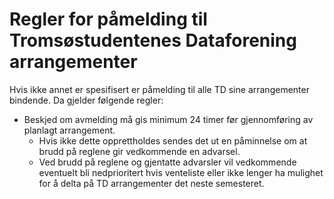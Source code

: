 # Regler for påmelding til Tromsøstudentenes Dataforening arrangementer 

Hvis ikke annet er spesifisert er påmelding til alle TD sine arrangementer bindende. Da gjelder følgende regler: 
* Beskjed om avmelding må gis minimum 24 timer før gjennomføring av planlagt arrangement.
  * Hvis ikke dette opprettholdes sendes det ut en påminnelse om at brudd på reglene gir vedkommende en advarsel. 
  * Ved brudd på reglene og gjentatte advarsler vil vedkommende eventuelt bli nedprioritert hvis venteliste eller ikke lenger ha mulighet for å delta på TD arrangementer det neste semesteret. 
